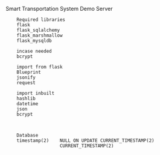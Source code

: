 Smart Transportation System Demo Server

        Required libraries
        flask
        flask_sqlalchemy
        flask_marshmallow
        flask_mysqldb

        incase needed
        bcrypt

        import from flask
        Blueprint
        jsonify
        request

        import inbuilt
        hashlib
        datetime
        json
        bcrypt



        Database
        timestamp(2)    NULL ON UPDATE CURRENT_TIMESTAMP(2)
                        CURRENT_TIMESTAMP(2)
